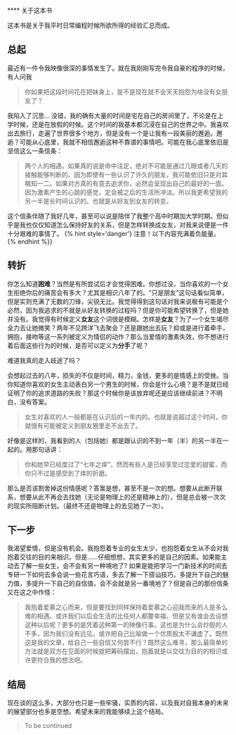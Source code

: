 **** 关于这本书

这本书是关于我平时日常编程时候所欲所得的经验汇总而成。
## 总起
最近有一件令我映像很深的事情发生了。就在我刚刚写完令我自豪的程序的时候，有人问我

> 你如果把这段时间花在把妹身上，是不是现在就不会天天抱怨为啥没有女朋友了？

我陷入了沉思...
没错，我的确有大量的时间是宅在自己的房间里了，不论是在上学时候，还是在放假的时候。这个时间的我基本都沉浸在自己的世界之中。我喜欢出去旅行，走遍了世界很多个地方，但是没有一个是让我有一段美丽的邂逅。邂逅？可能从心底里，我就不相信邂逅这种不靠谱的事情吧。可能在我心底里依旧是坚信这么一条信条：
> 两个人的相遇，如果真的说是命中注定，绝对不可能是通过几眼或者几天的接触能够判断的。因为即使有一些认识了许久的朋友，我可能依旧只是对其略知一二。如果对方真的有意去追求你，必然会呈现出自己的最好的一面。因为激素产生的心跳的感觉，定会被之后的生活所冲淡。所以我更希望我的另一半是长时间认识的。也就是从好友到女友的转变。

这个信条伴随了我好几年，甚至可以说是陪伴了我整个高中时期加大学时期。但似乎是我也仅仅知道怎么保持好友的关系，但是怎样转换成女友，对我来说便是一件十分艰难的事情了。
{% hint style='danger'}
注意！以下内容充满着负能量。
{% endhint %}}

## 转折
你怎么知道**困难**？当然是有所尝试后才会觉得困难。你想过没，当你喜欢的一个女生拒绝你后的痛苦会有多大？尤其是相识八年了的。“只是朋友”这句话看似简单，但是实则充满了无数的刀锋，尖锐无比。我觉得得到这句话对我来说极有可能是个必然，因为我追求的不就是从好友转换的过程吗？但是你可能希望转换了，但是她并没有。我觉得有时候定义**女友**这个词很是模糊。怎样是**女友**？为了一个女生竭尽全力去让她微笑？两年不见跨洋飞去聚会？还是跟她出去玩？抑或是进行着牵手，拥抱，接吻等这一系列被定义为情侣的动作？那么当爱情的激素失效，你不想进行着后面这些行为的时候，是否可以定义为**分手**了呢？

难道我真的走入歧途了吗？

会想起过去的八年，损失的不仅是时间，精力，金钱，更多的是情感上的受挫。当你知道你喜欢的女生主动表白另一个男生的时候，你会是什么心境？是不是就已经证明了你的追求道路的失败？那这个时候你是该放弃呢还是应该继续前进？不明白，没有答案。

> 女生对喜欢的人一般都是在认识后的一年内的。也就是说超过这个时间，你就很有可能被定义到朋友圈里走不出去了。

好像是这样的，我看到的人（包括她）都是跟认识的不到一年（半）的另一半在一起的。用那句话讲：
> 你和她早已经度过了“七年之痒”，然而有些人是已经享受过恋爱的甜蜜，而你只不过是感受到了痒的折磨。

那么是否该割舍掉这份情感呢？答案是想，甚至不是一次的想。想要从此断开联系，想要从此不再会去找她（无论是物理上的还是精神上的），但是总会被一次次的现实所阻断计划。（最终不还是物理上的去见她了一次）。

## 下一步
我渴望爱情，但是没有机会。我抱怨着专业的女生太少，也抱怨着女生从不会对我抱着交往的目的来相识。但是……仔细想想，其实更多的是自己的因素。如果能主动去了解一些女生，会不会有另一种境地了? 如果是能把学习一门新技术的时间去专研一下如何去多会说一些花言巧语，多去了解一下搭讪技巧，多提升下自己的魅力值，多提升一下自己的自信值，会不会就是另一番境地了？但是自己的那份信条又在这之中作怪：
> 我抱着爱慕之心而来，但是要找到同样保持着爱慕之心迎我而来的人是多么难的相遇。或许我们以后会生活的比任何人都要幸福，但是又有谁会去设想这种以后呢？更多的是凭着这种第一的映像行事。这也是为什么会炒股的人不多，因为我们没有远见。或许把自己比喻做一个优质股太不谦虚了。既然这是我的文章，给自己一些自信又何尝不行？既然这么难寻，那么最简单的方法就是双方在见面的时候就把筹码摆出，抱着就是以交往为目的的相识或许更符合我的想法吧。

## 结局
现在谈的这么多，大部分也只是一些牢骚，实质的内容，以及我对自我本身的未来的展望部分也多是空想。希望未来的我能够续上这个结局。

> To be continued
